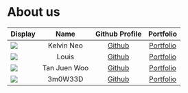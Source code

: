 # About us

Display | Name | Github Profile | Portfolio 
--------|:----:|:--------------:|:---------:
![](https://avatars.githubusercontent.com/u/2332196?v=4) | Kelvin Neo | [Github](https://github.com/kelvneo) | [Portfolio](docs/team/kelvneo.md)
![](https://via.placeholder.com/100.png?text=Photo) | Louis | [Github](https://github.com/LouisLouis19) | [Portfolio](docs/team/johndoe.md)
![](https://via.placeholder.com/100.png?text=Photo) | Tan Juen Woo | [Github](https://github.com/woolicious98) | [Portfolio](docs/team/johndoe.md)
![](https://via.placeholder.com/100.png?text=Photo) | 3m0W33D | [Github](https://github.com/3m0W33D) | [Portfolio](docs/team/johndoe.md)

